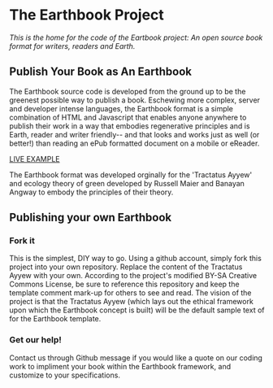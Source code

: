 # The Earthbook Project

<i>This is the home for the code of the Eartbook project: An open source book format for writers, readers and Earth.</i>

<h2>Publish Your Book as An Earthbook</h2>

<p>The Earthbook source code is developed from the ground up to be the greenest possible way to publish a book.  Eschewing more complex, server and developer intense languages, the Earthbook format is a simple combination of HTML and Javascript that enables anyone anywhere to publish their work in a way that embodies regenerative principles and is Earth, reader and writer friendly-- and that looks and works just as well (or better!) than reading an ePub formatted document on a mobile or eReader.</p>

<p><a href="https://book.earthen.io">LIVE EXAMPLE</a></p>

<p>The Earthbook format was developed orginally for the 'Tractatus Ayyew' and ecology theory of green developed by Russell Maier and Banayan Angway to embody the principles of their theory.</p>

<h2>Publishing your own Earthbook</h2>

<h3>Fork it</h3>
<p>This is the simplest, DIY way to go.  Using a github account, simply fork this project into your own repository.  Replace the content of the Tractatus Ayyew with your own.  According to the project's modified BY-SA Creative Commons License, be sure to reference this repository and keep the template comment mark-up for others to see and read.  The vision of the project is that the Tractatus Ayyew (which lays out the ethical framework upon which the Earthbook concept is built) will be the default sample text of for the Earthbook template.</p>

<h3>Get our help!</h3>
<p>Contact us through Github message if you would like a quote on our coding work to impliment your book within the Earthbook framework, and customize to your specifications.</p>


